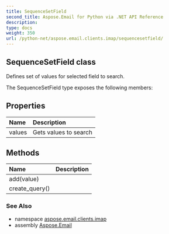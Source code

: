 ```yaml
---
title: SequenceSetField
second_title: Aspose.Email for Python via .NET API Reference
description: 
type: docs
weight: 350
url: /python-net/aspose.email.clients.imap/sequencesetfield/
---
```


## SequenceSetField class

Defines set of values for selected field to search.

The SequenceSetField type exposes the following members:
## Properties
| Name | Description |
| :- | :- |
|values|Gets values to search|
## Methods
| Name | Description |
| :- | :- |
|add(value)|  |
|create_query()|  |

### See Also

* namespace [aspose.email.clients.imap](/email/python-net/aspose.email.clients.imap/)
* assembly [Aspose.Email](/email/python-net/)

